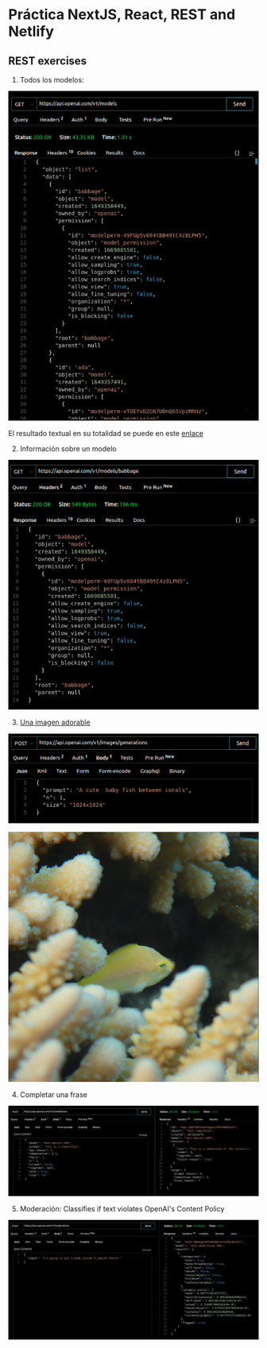 # Práctica NextJS, React, REST and Netlify

## REST exercises

1. Todos los modelos:

![img](./docs/images/all_models.png)

El resultado textual en su totalidad se puede en este [enlace](./docs/src/all_models.txt)

2. Información sobre un modelo

![img](./docs/images/one_model.png)

3. [Una imagen adorable](https://oaidalleapiprodscus.blob.core.windows.net/private/org-vA7zFjmfks5zQtAaAyv3hprM/user-56NsKgbXg4AilHFjbyMRWB47/img-0pTRzNc3NE13u7BQ182byZlR.png?st=2023-01-08T20%3A09%3A57Z&se=2023-01-08T22%3A09%3A57Z&sp=r&sv=2021-08-06&sr=b&rscd=inline&rsct=image/png&skoid=6aaadede-4fb3-4698-a8f6-684d7786b067&sktid=a48cca56-e6da-484e-a814-9c849652bcb3&skt=2023-01-08T21%3A03%3A25Z&ske=2023-01-09T21%3A03%3A25Z&sks=b&skv=2021-08-06&sig=R8DywF0sYKdVUjRrhLvN4ASiqYMErlQPx5s7IrNbxWU%3D)

![img](./docs/images/cute_img_texto.png)

![img](./docs/images/cute_img.png)

4. Completar una frase

![img](./docs/images/completion.png)

5. Moderación: Classifies if text violates OpenAI's Content Policy

![img](./docs/images/moderation.png)
